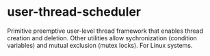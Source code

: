# user-thread-scheduler

Primitive preemptive user-level thread framework that enables thread creation and deletion. 
Other utilities allow sychronization (condition variables) and mutual exclusion (mutex locks).
For Linux systems.
